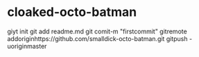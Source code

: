 cloaked-octo-batman
===================
giyt init git add readme.md git comit-m "firstcommit" gitremote addoriginhttps://github.com/smalldick-octo-batman.git gitpush -uoriginmaster
